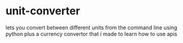 # unit-converter
lets you convert between different units from the command line using python
plus a currency convertor that i made to learn how to use apis
